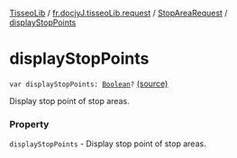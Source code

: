 [TisseoLib](../../index.md) / [fr.docjyJ.tisseoLib.request](../index.md) / [StopAreaRequest](index.md) / [displayStopPoints](./display-stop-points.md)

# displayStopPoints

`var displayStopPoints: `[`Boolean`](https://kotlinlang.org/api/latest/jvm/stdlib/kotlin/-boolean/index.html)`?` [(source)](https://github.com/docjyJ/TisseoLib/tree/master/src/main/kotlin/fr/docjyJ/tisseoLib/request/StopAreaRequest.kt#L38)

Display stop point of stop areas.

### Property

`displayStopPoints` - Display stop point of stop areas.